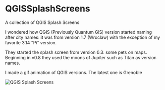 # QGISSplashScreens
A collection of QGIS Splash Screens

I wondered how QGIS (Previously Quantum GIS) version started naming after city names: it was from version 1.7 (Wroclaw) with the exception of my favorite 3.14 "Pi" version. 

They started the splash screen from version 0.3: some pets on maps. Beginning in v0.8 they used the moons of Jupiter such as Titan as version names. 

I made a gif animation of QGIS versions. The latest one is Grenoble 

![QGIS Splash Screens](qgis.gif)
